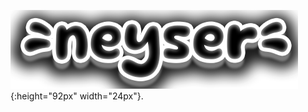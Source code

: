 ![neyser logo](https://github.com/Nizarll/neyser/blob/master/img/logo.png?raw=true){:height="92px" width="24px"}.
